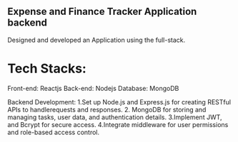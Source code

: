 ## Expense and Finance Tracker Application backend
Designed and developed an Application using the full-stack.

# Tech Stacks:
Front-end: Reactjs Back-end: Nodejs Database: MongoDB

Backend Development:
    1.Set up Node.js and Express.js for creating RESTful APIs to handlerequests and responses.
    2. MongoDB for storing and managing tasks, user data, and authentication details.
    3.Implement JWT, and Bcrypt for secure access.
    4.Integrate middleware for user permissions and role-based access control.